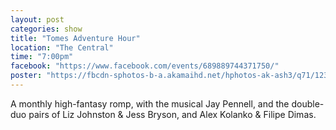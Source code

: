 ```yaml
---
layout: post
categories: show
title: "Tomes Adventure Hour"
location: "The Central"
time: "7:00pm"
facebook: "https://www.facebook.com/events/689889744371750/"
poster: "https://fbcdn-sphotos-b-a.akamaihd.net/hphotos-ak-ash3/q71/1235451_400131326754522_685052477_n.jpg"
---
```


A monthly high-fantasy romp, with the musical Jay Pennell, and the double-duo pairs of Liz Johnston & Jess Bryson,
and Alex Kolanko & Filipe Dimas.
